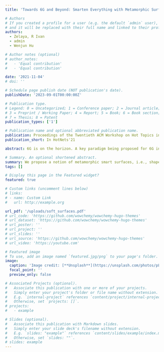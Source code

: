 ```yaml
---
title: 'Towards 6G and Beyond: Smarten Everything with Metamorphic Surfaces'

# Authors
# If you created a profile for a user (e.g. the default `admin` user), write the username (folder name) here
# and it will be replaced with their full name and linked to their profile.
authors:
  - Zelaya, R Ivan
  - admin
  - Wenjun Hu

# Author notes (optional)
# author_notes:
#   - 'Equal contribution'
#   - 'Equal contribution'

date: '2021-11-04'
# doi: ''

# Schedule page publish date (NOT publication's date).
publishDate: '2023-09-01T00:00:00Z'

# Publication type.
# Legend: 0 = Uncategorized; 1 = Conference paper; 2 = Journal article;
# 3 = Preprint / Working Paper; 4 = Report; 5 = Book; 6 = Book section;
# 7 = Thesis; 8 = Patent
publication_types: ['1']

# Publication name and optional abbreviated publication name.
publication: Proceedings of the Twentieth ACM Workshop on Hot Topics in Networks
publication_short: In HotNets'21

abstract: 6G is on the horizon. A key paradigm being proposed for 6G involves a shift from device-centric to user-centric services, i.e., multiple devices collaborate to serve user demands. This paradigm shift and the potential applications require han- dling wireless signals from multiple sources collectively in a 3D space and potentially at close proximity to the end user. Conventional approaches of optimizing individual commu- nication endpoints are ill-suited to collaborative 3D signal shaping. Recent smart surface proposals to program the ra- dio environments appear a better fit, but existing designs implicitly require planar, rigid substrates. Optimizing 3D coverage would require very large surface implementations and incur many scalability and deployment challenges. In this paper, therefore, we propose a notion of metamorphic smart surfaces, i.e., shape-changing smart surfaces to cater to complex 3D propagation environments. Based on early explorations with HFSS simulations and two simple proto- types, we discuss the pros and cons of metamorphic surfaces and potential future directions.

# Summary. An optional shortened abstract.
summary: We propose a notion of metamorphic smart surfaces, i.e., shape-changing smart surfaces to cater to complex 3D propagation environments.
tags: []

# Display this page in the Featured widget?
featured: true

# Custom links (uncomment lines below)
# links:
# - name: Custom Link
#   url: http://example.org

url_pdf: '/uploads/soft_surfaces.pdf'
# url_code: 'https://github.com/wowchemy/wowchemy-hugo-themes'
# url_dataset: 'https://github.com/wowchemy/wowchemy-hugo-themes'
# url_poster: ''
# url_project: ''
# url_slides: ''
# url_source: 'https://github.com/wowchemy/wowchemy-hugo-themes'
# url_video: 'https://youtube.com'

# Featured image
# To use, add an image named `featured.jpg/png` to your page's folder.
image:
  caption: 'Image credit: [**Unsplash**](https://unsplash.com/photos/pLCdAaMFLTE)'
  focal_point: ''
  preview_only: false

# Associated Projects (optional).
#   Associate this publication with one or more of your projects.
#   Simply enter your project's folder or file name without extension.
#   E.g. `internal-project` references `content/project/internal-project/index.md`.
#   Otherwise, set `projects: []`.
# projects:
#   - example

# Slides (optional).
#   Associate this publication with Markdown slides.
#   Simply enter your slide deck's filename without extension.
#   E.g. `slides: "example"` references `content/slides/example/index.md`.
#   Otherwise, set `slides: ""`.
# slides: example
---
```


<!-- {{% callout note %}}
Click the _Cite_ button above to demo the feature to enable visitors to import publication metadata into their reference management software.
{{% /callout %}}

{{% callout note %}}
Create your slides in Markdown - click the _Slides_ button to check out the example.
{{% /callout %}}

Supplementary notes can be added here, including [code, math, and images](https://wowchemy.com/docs/writing-markdown-latex/). -->
